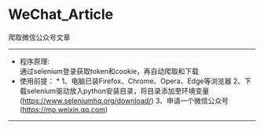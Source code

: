 # WeChat_Article
爬取微信公众号文章
****************************************************************************************************
* 程序原理:  
通过selenium登录获取token和cookie，再自动爬取和下载
* 使用前提： *
1、电脑已装Firefox、Chrome、Opera、Edge等浏览器
2、下载selenium驱动放入python安装目录，将目录添加至环境变量(https://www.seleniumhq.org/download/)
3、申请一个微信公众号(https://mp.weixin.qq.com)
****************************************************************************************************
